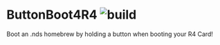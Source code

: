 # ButtonBoot4R4 ![build](https://travis-ci.org/FlameAlt53/ButtonBoot4R4.svg?branch=master)
Boot an .nds homebrew by holding a button when booting your R4 Card!
